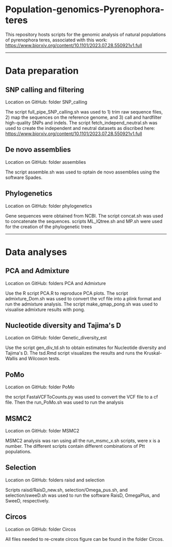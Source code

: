 # Population-genomics-Pyrenophora-teres
This repository hosts scripts for the genomic analysis of natural populations of pyrenophora teres, associated with this work: https://www.biorxiv.org/content/10.1101/2023.07.28.550921v1.full

------------------------------------------------------------------------------------------------------------------------------------

# Data preparation

## SNP calling and filtering

Location on GitHub: folder SNP_calling

The script full_pipe_SNP_calling.sh was used to 1) trim raw sequence files, 2) map the sequences on the reference genome, and 3) call and hardfilter high-quality SNPs and indels.
The script fetch_independ_neutral.sh was used to create the independent and neutral datasets as discribed here: https://www.biorxiv.org/content/10.1101/2023.07.28.550921v1.full

## De novo assemblies
Location on GitHub: folder assemblies

The script assemble.sh was used to optain de novo assemblies using the software Spades.

## Phylogenetics
Location on GitHub: folder phylogenetics

Gene sequences were obtained from NCBI. The script concat.sh was used to concatenate the sequences.
scripts ML_IQtree.sh and MP.sh were used for the creation of the phylogenetic trees

----------------------------------------------------------------------------------------------------------------------------------------

# Data analyses

## PCA and Admixture
Location on GitHub: folders PCA and Admixture

Use the R script PCA.R to reproduce PCA plots.
The script admixture_Dom.sh was used to convert the vcf file into a plink format and run the admixture analysis.
The script make_qmap_pong.sh was used to visualise admixture results with pong.

## Nucleotide diversity and Tajima's D
Location on GitHub: folder Genetic_diversity_est

Use the script gen_div_td.sh to obtain estimates for Nucleotide diversity and Tajima's D. The tsd.Rmd script visualizes the results and runs the Kruskal-Wallis and Wilcoxon tests.

## PoMo
Location on GitHub: folder PoMo

the script FastaVCFToCounts.py was used to convert the VCF file to a cf file. Then the run_PoMo.sh was used to run the analysis

## MSMC2
Location on GitHub: folder MSMC2

MSMC2 analysis was ran using all the run_msmc_x.sh scripts, were x is a number. The different scripts contain different combinations of Ptt populations. 

## Selection
Location on GitHub: folders raisd and selection

Scripts raisd/RaisD_new.sh, selection/Omega_pus.sh, and selection/sweeD.sh was used to run the software RaisD, OmegaPlus, and SweeD, respectively. 

## Circos
Location on GitHub: folder Circos

All files needed to re-create circos figure can be found in the folder Circos.
